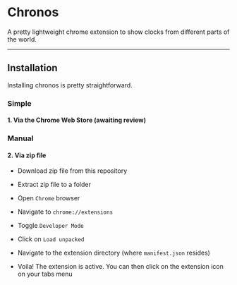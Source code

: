 # Chronos

A pretty lightweight chrome extension to show clocks from different parts of the world.
___

## Installation

Installing chronos is pretty straightforward.

### Simple

#### 1. Via the Chrome Web Store (awaiting review)

### Manual

#### 2. Via zip file

* Download zip file from this repository

* Extract zip file to a folder

* Open `Chrome` browser

* Navigate to `chrome://extensions`

* Toggle `Developer Mode`

* Click on `Load unpacked`

* Navigate to the extension directory (where `manifest.json` resides)

* Voila! The extension is active. You can then click on the extension icon on your tabs menu
